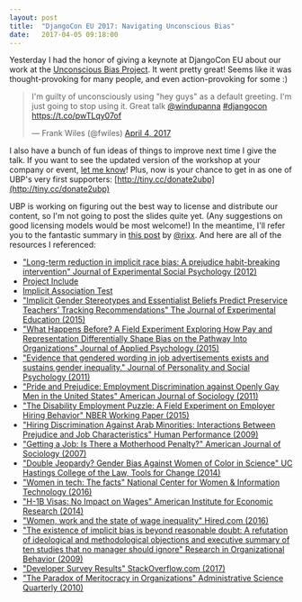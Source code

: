 ```yaml
---
layout: post
title:  "DjangoCon EU 2017: Navigating Unconscious Bias"
date:   2017-04-05 09:18:00
---
```


Yesterday I had the honor of giving a keynote at DjangoCon EU about our work at the [Unconscious Bias Project](http://unconsciousbiasproject.org/). It went pretty great! Seems like it was thought-provoking for many people, and even action-provoking for some :)

<blockquote class="twitter-tweet" data-lang="en"><p lang="en" dir="ltr">I&#39;m guilty of unconsciously using &quot;hey guys&quot; as a default greeting. I&#39;m just going to stop using it. Great talk <a href="https://twitter.com/windupanna">@windupanna</a> <a href="https://twitter.com/hashtag/djangocon?src=hash">#djangocon</a> <a href="https://t.co/pwTLqy07of">https://t.co/pwTLqy07of</a></p>&mdash; Frank Wiles (@fwiles) <a href="https://twitter.com/fwiles/status/849161016734830592">April 4, 2017</a></blockquote>
<script async src="//platform.twitter.com/widgets.js" charset="utf-8"></script>

I also have a bunch of fun ideas of things to improve next time I give the talk. If you want to see the updated version of the workshop at your company or event, [let me know](mailto:annarschneider@gmail.com)! Plus, now is your chance to get in as one of UBP's very first supporters: [http://tiny.cc/donate2ubp](http://tiny.cc/donate2ubp)

UBP is working on figuring out the best way to license and distribute our content, so I'm not going to post the slides quite yet. (Any suggestions on good licensing models would be most welcome!) In the meantime, I'll refer you to the fantastic summary in [this post](https://cutebit.de/articles/djangocon-europe-2017-navigating-unconscious-bias/) by [@rixx](https://twitter.com/rixxtr). And here are all of the resources I referenced:

* ["Long-term reduction in implicit race bias: A prejudice habit-breaking intervention" Journal of Experimental Social Psychology (2012)](https://www.researchgate.net/profile/William_Cox6/publication/236076408_Long-term_reduction_in_implicit_race_bias_A_prejudice_habit-breaking_intervention/links/53e3b07e0cf25d674e91bfc6.pdf)
* [Project Include](http://projectinclude.org/)
* [Implicit Association Test](https://implicit.harvard.edu)
* ["Implicit Gender Stereotypes and Essentialist Beliefs Predict Preservice Teachers’ Tracking Recommendations"
The Journal of Experimental Education (2015)](http://dx.doi.org/10.1080/00220973.2015.1027807)
* ["What Happens Before? A Field Experiment Exploring How Pay and Representation Differentially Shape Bias on the Pathway Into Organizations" Journal of Applied Psychology (2015)](https://www.apa.org/pubs/journals/releases/apl-0000022.pdf)
* ["Evidence that gendered wording in job advertisements exists and sustains gender inequality." Journal of Personality and Social Psychology (2011)](http://psycnet.apa.org/?&fa=main.doiLanding&doi=10.1037/a0022530)
* ["Pride and Prejudice: Employment Discrimination against Openly Gay Men in the United States" American Journal of Sociology (2011)](http://www.jstor.org/stable/pdf/10.1086/661653.pdf)
* ["The Disability Employment Puzzle: A Field Experiment on Employer Hiring Behavior" NBER Working Paper (2015)](http://www.nber.org/papers/w21560)
* ["Hiring Discrimination Against Arab Minorities: Interactions Between Prejudice and Job Characteristics" Human Performance (2009)](http://dx.doi.org/10.1080/08959280903120261)
* ["Getting a Job: Is There a Motherhood Penalty?" American Journal of Sociology (2007)](http://gender.stanford.edu/sites/default/files/motherhoodpenalty.pdf)
* ["Double Jeopardy? Gender Bias Against Women of Color in Science" UC Hastings College of the Law, Tools for Change (2014)](http://www.uchastings.edu/news/articles/2015/01/double-jeopardy-report.pdf)
* ["Women in tech: The facts" National Center for Women & Information Technology (2016)](https://www.ncwit.org/sites/default/files/resources/ncwit_women-in-it_2016-full-report_final-web06012016.pdf)
* ["H-1B Visas: No Impact on Wages" American Institute for Economic Research (2014)](https://www.aier.org/sites/default/files/Documents/Research/pdf/IB20140918_0.pdf)
* ["Women, work and the state of wage inequality" Hired.com (2016)](https://hired.com/gender-wage-gap)
* ["The existence of implicit bias is beyond reasonable doubt: A refutation of ideological and methodological objections and executive summary of ten studies that no manager should ignore" Research in Organizational Behavior (2009)](https://gspp.berkeley.edu/research/selected-publications/the-existence-of-implicit-bias-is-beyond-reasonable-doubt-a-refutation-of-i)
* ["Developer Survey Results" StackOverflow.com (2017)](https://stackoverflow.com/insights/survey/2017)
* ["The Paradox of Meritocracy in Organizations" Administrative Science Quarterly (2010)](https://pdfs.semanticscholar.org/dc25/36c0edb1d409b7014aa0727a324b0905bc1c.pdf)
